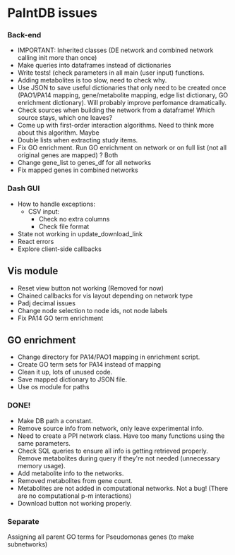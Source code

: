 # PaIntDB issues


### Back-end
- IMPORTANT: Inherited classes (DE network and combined network calling init more than once)
- Make queries into dataframes instead of dictionaries
- Write tests! (check parameters in all main (user input) functions.
- Adding metabolites is too slow, need to check why.
- Use JSON to save useful dictionaries that only need to be created once (PAO1/PA14 mapping, gene/metabolite mapping, edge list dictionary, GO enrichment dictionary). Will probably improve perfomance dramatically.
- Check sources when building the network from a dataframe! Which source stays, which one leaves?
- Come up with first-order interaction algorithms. Need to think more about this algorithm. Maybe
- Double lists when extracting study items.
- Fix GO enrichment. Run GO enrichment on network or on full list (not all original genes are mapped) ? Both
- Change gene_list to genes_df for all networks
- Fix mapped genes in combined networks

### Dash GUI
- How to handle exceptions:
    - CSV input:
        - Check no extra columns
        - Check file format
- State not working in update_download_link
- React errors
- Explore client-side callbacks

## Vis module
- Reset view button not working (Removed for now)
- Chained callbacks for vis layout depending on network type 
- Padj decimal issues
- Change node selection to node ids, not node labels
- Fix PA14 GO term enrichment

## GO enrichment
- Change directory for PA14/PAO1 mapping in enrichment script.
- Create GO term sets for PA14 instead of mapping
- Clean it up, lots of unused code.
- Save mapped dictionary to JSON file.
- Use os module for paths

### DONE!
- Make DB path a constant.
- Remove source info from network, only leave experimental info.
- Need to create a PPI network class. Have too many functions using the same parameters.
- Check SQL queries to ensure all info is getting retrieved properly. Remove metabolites during query if they're not needed (unnecessary memory usage).
- Add metabolite info to the networks.
- Removed metabolites from gene count.
- Metabolites are not added in computational networks. Not a bug! (There are no computational p-m interactions)
- Download button not working properly.


### Separate
Assigning all parent GO terms for Pseudomonas genes (to make subnetworks)




